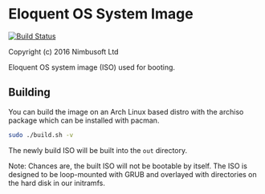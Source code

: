 # Eloquent OS System Image

[![Build Status](https://travis-ci.org/eloquentos/system.svg)](https://travis-ci.org/eloquentos/system)

Copyright (c) 2016 Nimbusoft Ltd

Eloquent OS system image (ISO) used for booting.


## Building

You can build the image on an Arch Linux based distro with the archiso package which can be installed with pacman.

```bash
sudo ./build.sh -v
```

The newly build ISO will be built into the ```out``` directory.

Note: Chances are, the built ISO will not be bootable by itself. The ISO is designed to be loop-mounted with GRUB and overlayed with directories on the hard disk in our initramfs.
